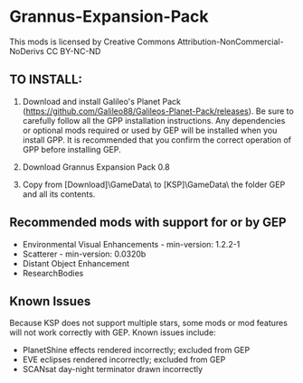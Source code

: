 ﻿
# Grannus-Expansion-Pack

This mods is licensed by Creative Commons Attribution-NonCommercial-NoDerivs
CC BY-NC-ND

## TO INSTALL:

1.  Download and install Galileo's Planet Pack (https://github.com/Galileo88/Galileos-Planet-Pack/releases).  Be sure to carefully follow all the GPP installation instructions.  Any dependencies or optional mods required or used by GEP will be installed when you install GPP.  It is recommended that you confirm the correct operation of GPP before installing GEP. 

2. Download Grannus Expansion Pack 0.8

3. Copy from [Download]\GameData\ to [KSP]\GameData\ the folder GEP and all its contents.

## Recommended mods with support for or by GEP

  * Environmental Visual Enhancements - min-version: 1.2.2-1
  * Scatterer - min-version: 0.0320b
  * Distant Object Enhancement
  * ResearchBodies

## Known Issues

Because KSP does not support multiple stars, some mods or mod features will not work correctly with GEP.  Known issues include:

  * PlanetShine effects rendered incorrectly; excluded from GEP
  * EVE eclipses rendered incorrectly; excluded from GEP
  * SCANsat day-night terminator drawn incorrectly

